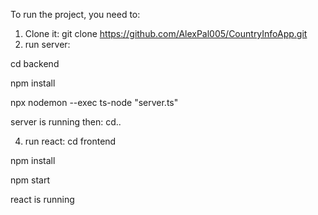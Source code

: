 To run the project, you need to:

1) Clone it:
git clone https://github.com/AlexPal005/CountryInfoApp.git
2) run server:
   
cd backend

npm install

npx nodemon --exec ts-node "server.ts"

server is running
then:
cd..

4) run react:
cd frontend

npm install

npm start

react is running
